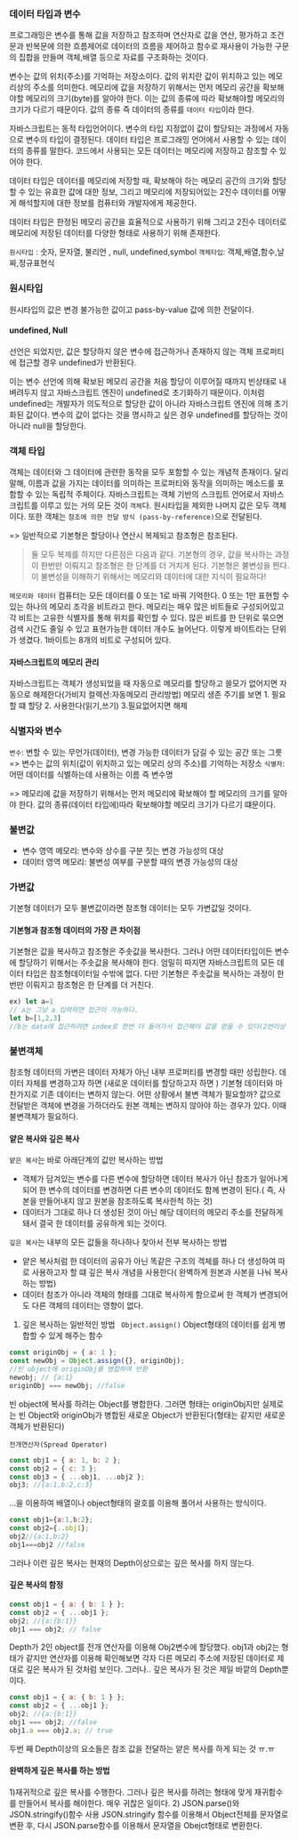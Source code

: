 ### 데이터 타입과 변수

프로그래밍은 변수를 통해 값을 저장하고 참조하며 연산자로 값을 연산, 평가하고 조건문과 반복문에 의한 흐름제어로 데이터의 흐름을 제어하고 함수로 재사용이
가능한 구문의 집합을 만들며 객체,배열 등으로 자료를 구조화하는 것이다.

변수는 값의 위치(주소)를 기억하는 저장소이다.  값의 위치란 값이 위치하고 있는 메모리상의 주소를 의미한다.
메모리에 값을 저장하기 위해서는 먼저 메모리 공간을 확보해야할 메모리의 크기(byte)를 알아야 한다. 이는 값의 종류에 따라 확보해야할 메모리의 크기가 다르기 때문이다.
값의 종류 즉 데이터의 종류를 `데이터 타입`이라 한다.

자바스크립트는 동적 타입언어이다. 변수의 타입 지정없이 값이 할당되는 과정에서 자동으로 변수의 타입이 결정된다.
데이터 타입은 프로그래밍 언어에서 사용할 수 있는 데이터의 종류를 말한다.
코드에서 사용되는 모든 데이터는 메모리에 저장하고 참조할 수 있어야 한다.

데이터 타입은 데이터를 메모리에 저장할 때, 확보해야 하는 메모리 공간의 크기와 할당할 수 있는 유효한 값에 대한 정보, 그리고 메모리에 저장되어있는 2진수 데이터를 어떻게 해석할지에 대한 정보를 컴퓨터와 개발자에게 제공한다.

데이터 타입은 한정된 메모리 공간을 효율적으로 사용하기 위해 그리고 2진수 데이터로 메모리에 저장된 데이터를 다양한 형태로 사용하기 위해 존재한다.


`원시타입` : 숫자, 문자열, 불리언 , null, undefined,symbol
`객체타입`: 객체,배열,함수,날짜,정규표현식

### 원시타입

원시타입의 값은 변경 불가능한 값이고 pass-by-value 값에 의한 전달이다.


#### undefined, Null

선언은 되었지만, 값은 할당하지 않은 변수에 접근하거나 존재하지 않는 객체 프로퍼티에 접근할 경우 undefined가 반환된다.

이는 변수 선언에 의해 확보된 메모리 공간을 처음 할당이 이루어질 때까지 빈상태로 내벼려두지 않고 자바스크립트 엔진이 undefined로 초기화하기 때문이다.
이처럼 undefined는 개발자가 의도적으로 할당한 값이 아니라 자바스크립트 엔진에 의해 초기화된 값이다. 
변수의 값이 없다는 것을 명시하고 싶은 경우 undefined를 할당하는 것이 아니라 null을 할당한다.

### 객체 타입

객체는 데이터와 그 데이터에 관련한 동작을 모두 포함할 수 있는 개념적 존재이다. 달리말해, 이름과 값을 가지는 데이터를 의미하는 프로퍼티와 동작을 의미하는 메소드를 포함할 수 있는 독립적 주체이다.
자바스크립트는 객체 기반의 스크립트 언어로서 자바스크립트를 이루고 있는 거의 모든 것이 `객체`다.
원시타입을 제외한 나머지 값은 모두 객체이다. 또한 객체는 `참조에 의한 전달 방식 (pass-by-reference)`으로 전달된다.



=> 일반적으로 기본형은 할당이나 연산시 복제되고 참조형은 참조된다.

> 둘 모두 복제를 하지만 다른점은 다음과 같다. 
> 기본형의 경우, 값을 복사하는 과정이 한번만 이뤄지고 참조형은 한 단계를 더 거치게 된다. 기본형은 불변성을 띈다. 이 불변성을 이해하기 위해서는 메모리와 데이터에 대한 지식이 필요하다!

`메모리와 데이터`
컴퓨터는 모든 데이터를 0 또는 1로 바꿔 기억한다. 0 또는 1만 표현할 수 있는 하나의 메모리 조각을 비트라고 한다.
메모리는 매우 많은 비트들로 구성되어있고 각 비트는 고유한 식별자를 통해 위치를 확인할 수 있다.
많은 비트를 한 단위로 묶으면 검색 시간도 줄일 수 있고 표현가능한 데이터 개수도 늘어난다. 이렇게 바이트라는 단위가 생겼다. 1바이트는 8개의 비트로 구성되어 있다.

#### 자바스크립트의 메모리 관리

자바스크립트는 객체가 생성되었을 때 자동으로 메모리를 할당하고 쓸모가 없어지면 자동으로 해제한다(가비지 컬렉션:자동메모리 관리방법)
메모리 생존 주기를 보면 1. 필요할 떄 할당 2. 사용한다(읽기,쓰기) 3.필요없어지면 해제

### 식별자와 변수

`변수`: 변할 수 있는 무언가(데이터), 변경 가능한 데이터가 담길 수 있는 공간 또는 그릇
=> 변수는 값의 위치(값이 위치하고 있는 메모리 상의 주소)를 기억하는 저장소
`식별자`:어떤 데이터를 식별하는데 사용하는 이름 즉 변수명

=> 메모리에 값을 저장하기 위해서는 먼저 메모리에 확보해야 할 메모리의 크기를 알아야 한다. 값의 종류(데이터 타입에)따라 확보해야할 메모리 크기가 다르기 떄문이다.

### 불변값

- 변수 영역 메모리: 변수와 상수를 구분 짓는 변경 가능성의 대상
- 데이터 영역 메모리: 불변성 여부를 구분할 때의 변경 가능성의 대상

### 가변값

기본형 데이터가 모두 불변값이라면 참조형 데이터는 모두 가변값일 것이다.

#### 기본형과 참조형 데이터의 가장 큰 차이점

기본형은 값을 복사하고 참조형은 주솟값을 복사한다. 그러나 어떤 데이터타입이든 변수에 할당하기 위해서는 주솟값을 복사해야 한다.
엄밀히 따지면 자바스크립트의 모든 데이터 타입은 참조형데이터일 수밖에 없다. 다만 기본형은 주솟값을 복사하는 과정이 한 번만 이뤄지고 참조형은 한 단계를 더 거친다.

```js
ex) let a=1
// a는 그냥 a 입력하면 접근이 가능하다.
let b=[1,2,3]
//b는 data에 접근하려면 index로 한번 더 들어가서 접근해야 값을 얻을 수 있다(2번이상 접근해야함)
```

### 불변객체

참조형 데이터의 가변은 데이터 자체가 아닌 내부 프로퍼티를 변경할 때만 성립한다. 데이터 자체를 변경하고자 하면 (새로운 데이터를 할당하고자 하면 ) 기본형 데이터와 마찬가지로 기존 데이터는 변하지 않는다.
어떤 상황에서 불변 객체가 필요할까? 값으로 전달받은 객체에 변경을 가하더라도 원본 객체는 변하지 않아야 하는 경우가 있다. 이때 불변객체가 필요하다.

#### 얕은 복사와 깊은 복사

`얕은 복사`는 바로 아래단계의 값만 복사하는 방법

- 객체가 담겨있는 변수를 다른 변수에 할당하면 데이터 복사가 아닌 참조가 일어나게 되어 한 변수의 데이터를 변경하면 다른 변수의 데이터도 함께 변경이 된다.( 즉, 사본을 만들어내지 않고 원본을 참조하도록 복사한척 하는 것)
- 데이터가 그대로 하나 더 생성된 것이 아닌 해당 데이터의 메모리 주소를 전달하게 돼서 결국 한 데이터를 공유하게 되는 것이다.

`깊은 복사`는 내부의 모든 값들을 하나하나 찾아서 전부 복사하는 방법

- 얕은 복사처럼 한 데이터의 공유가 아닌 똑같은 구조의 겍체를 하나 더 생성하여 따로 사용하고자 할 떄 깊은 복사 개념을 사용한다( 완벽하게 원본과 사본을 나눠 복사하는 방법)
- 데이터 참조가 아니라 객체의 형태를 그대로 복사하게 함으로써 한 객체가 변경되어도 다른 객체의 데이터는 영향이 없다.

1. 깊은 복사하는 일반적인 방법
   ` Object.assign()`
   Object형태의 데이터를 쉽게 병합할 수 있게 해주는 함수

```js
const originObj = { a: 1 };
const newObj = Object.assign({}, originObj);
//빈 object에 originObj를 병합하여 반환
newobj; // {a:1}
originObj === newObj; //false
```

빈 object에 복사를 하려는 Object를 병합한다. 그러면 형태는 originObj지만 실제로는 빈 Object와 originObj가 병합된 새로운 Object가 반환된다(형태는 같지만 새로운 객체가 반환된다)

`전개연산자(Spread Operator)`

```js
const obj1 = { a: 1, b: 2 };
const obj2 = { c: 3 };
const obj3 = { ...obj1, ...obj2 };
obj3; //{a:1,b:2,c:3}
```

...을 이용하여 배열이나 object형태의 괄호를 이용해 풀어서 사용하는 방식이다.

```js
const obj1={a:1,b:2};
const obj2={..obj1};
obj2//{a:1,b:2}
obj1===obj2 //false
```

그러나 이런 깊은 복사는 현재의 Depth이상으로는 깊은 복사를 하지 않는다.

#### 깊은 복사의 함정

```js
const obj1 = { a: { b: 1 } };
const obj2 = { ...obj1 };
obj2; //{a:{b:1}}
obj1 === obj2; // false
```

Depth가 2인 object를 전개 연산자를 이용해 Obj2변수에 할당했다. obj1과 obj2는 형태가 같지만
연산자를 이용해 확인해보면 각자 다른 메모리 주소에 저장된 데이터로 제대로 깊은 복사가 된 것처럼 보인다.
그러나.. 깊은 복사가 된 것은 제일 바깥의 Depth뿐이다.

```js
const obj1 = { a: { b: 1 } };
const obj2 = { ...obj1 };
obj2; //{a:{b:1}}
obj1 === obj2; //false
obj1.a === obj2.a; // true
```

두번 째 Depth이상의 요소들은 참조 값을 전달하는 얕은 복사를 하게 되는 것 ㅠ.ㅠ

#### 완벽하게 깊은 복사를 하는 방법

1)재귀적으로 깊은 복사를 수행한다.
그러나 깊은 복사를 하려는 형태에 맞게 재귀함수를 만들어서 복사를 해야한다. 매우 귀찮은 일이다. 2) JSON.parse()와 JSON.stringify()함수 사용
JSON.stringify 함수를 이용해서 Object전체를 문자열로 변환 후, 다시 JSON.parse함수를 이용해서 문자열을 Obejct형태로 변환한다.
